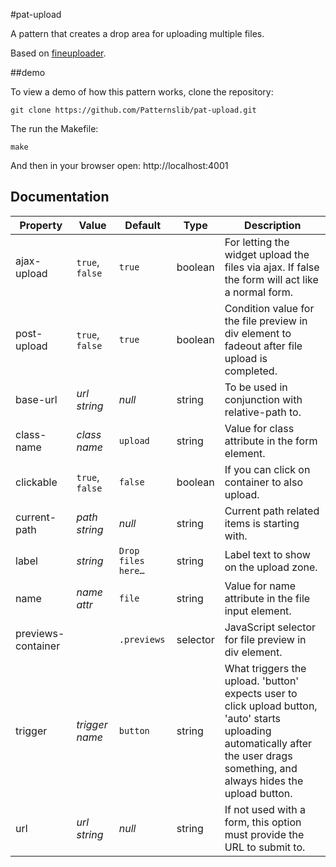 #pat-upload

A pattern that creates a drop area for uploading multiple files.

Based on [fineuploader](http://fineuploader.com).

##demo

To view a demo of how this pattern works, clone the repository:

    git clone https://github.com/Patternslib/pat-upload.git

The run the Makefile:

    make

And then in your browser open: http://localhost:4001

## Documentation

Property | Value | Default | Type | Description
---------|-------|---------|------|------------
ajax-upload | `true`, `false` | `true` | boolean | For letting the widget upload the files via ajax. If false the form will act like a normal form.
post-upload | `true`, `false` | `true` | boolean | Condition value for the file preview in div element to fadeout after file upload is completed.
base-url | _url string_ | _null_ | string | To be used in conjunction with relative-path to.
class-name | _class name_ | `upload` | string | Value for class attribute in the form element.
clickable | `true`, `false` | `false` | boolean | If you can click on container to also upload.
current-path | _path string_ | _null_ | string | Current path related items is starting with.
label | *string* | `Drop files here…` | string | Label text to show on the upload zone.
name | _name attr_ | `file` | string | Value for name attribute in the file input element.
previews-container | | `.previews` | selector | JavaScript selector for file preview in div element.
trigger | _trigger name_ | `button` | string | What triggers the upload.  'button' expects user to click upload button, 'auto' starts uploading automatically after the user drags something, and always hides the upload button.
url | _url string_ | _null_ | string | If not used with a form, this option must provide the URL to submit to.
